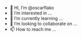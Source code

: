 - 👋 Hi, I’m @oscarflako
- 👀 I’m interested in ...
- 🌱 I’m currently learning ...
- 💞️ I’m looking to collaborate on ...
- 📫 How to reach me ...

<!---
oscarflako/oscarflako is a ✨ special ✨ repository because its `README.md` (this file) appears on your GitHub profile.
You can click the Preview link to take a look at your changes.
--->
